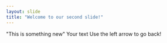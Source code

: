 ```yaml
---
layout: slide
title: "Welcome to our second slide!"
---
```


"This is something new"
Your text
Use the left arrow to go back!
